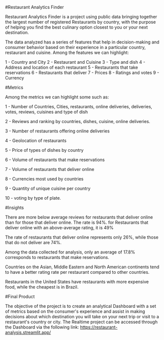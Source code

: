 #Restaurant Analytics Finder

Restaurant Analytics Finder is a project using public data bringing together the largest number of registered Restaurants by country, with the purpose of helping you find the best culinary option closest to you or your next destination.

The data analyzed has a series of features that help in decision-making and consumer behavior based on their experience in a particular country, restaurant and cuisine. Among the features we can highlight:

1 - Country and City
2 - Restaurant and Cuisine
3 - Type and dish
4 - Address and location of each restaurant
5 - Restaurants that take reservations
6 - Restaurants that deliver
7 - Prices
8 - Ratings and votes
9 - Currency


#Metrics

Among the metrics we can highlight some such as:

1 - Number of Countries, Cities, restaurants, online deliveries, deliveries, votes, reviews, cuisines and type of dish

2 - Reviews and ranking by countries, dishes, cuisine, online deliveries.

3 - Number of restaurants offering online deliveries

4 - Geolocation of restaurants

5 - Price of types of dishes by country

6 - Volume of restaurants that make reservations

7 - Volume of restaurants that deliver online

8 - Currencies most used by countries

9 - Quantity of unique cuisine per country

10 - voting by type of plate.


#Insights

There are more below average reviews for restaurants that deliver online than for those that deliver online. The rate is 94%. for Restaurants that deliver online with an above-average rating, it is 49%

The rate of restaurants that deliver online represents only 26%, while those that do not deliver are 74%.

Among the data collected for analysis, only an average of 17.8% corresponds to restaurants that make reservations.

Countries on the Asian, Middle Eastern and North American continents tend to have a better rating rate per restaurant compared to other countries.

Restaurants in the United States have restaurants with more expensive food, while the cheapest is in Brazil.


#Final Product

The objective of the project is to create an analytical Dashboard with a set of metrics based on the consumer's experience and assist in making decisions about which destination you will take on your next trip or visit to a restaurant's country or city. The Realtime project can be accessed through the Dashboard via the following link: https://restaurant-analysis.streamlit.app/
